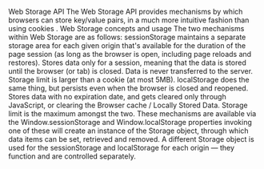 Web Storage API
The Web Storage API provides mechanisms by which browsers can store key/value pairs, in a much more intuitive fashion than using cookies .
Web Storage concepts and usage
The two mechanisms within Web Storage are as follows:
sessionStorage maintains a separate storage area for each given origin that's available for the duration of the page session (as long as the browser is open, including page reloads and restores).
Stores data only for a session, meaning that the data is stored until the browser (or tab) is closed.
Data is never transferred to the server.
Storage limit is larger than a cookie (at most 5MB).
localStorage does the same thing, but persists even when the browser is closed and reopened.
Stores data with no expiration date, and gets cleared only through JavaScript, or clearing the Browser cache / Locally Stored Data.
Storage limit is the maximum amongst the two.
These mechanisms are available via the Window.sessionStorage and Window.localStorage properties
invoking one of these will create an instance of the Storage object, through which data items can be set, retrieved and removed. A different Storage object is used for the sessionStorage and localStorage for each origin — they function and are controlled separately.
